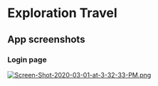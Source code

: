 # Exploration Travel

## App screenshots
### Login page

[![Screen-Shot-2020-03-01-at-3-32-33-PM.png](https://i.postimg.cc/qM3v94vk/Screen-Shot-2020-03-01-at-3-32-33-PM.png)](https://postimg.cc/nCnxm8m5)
